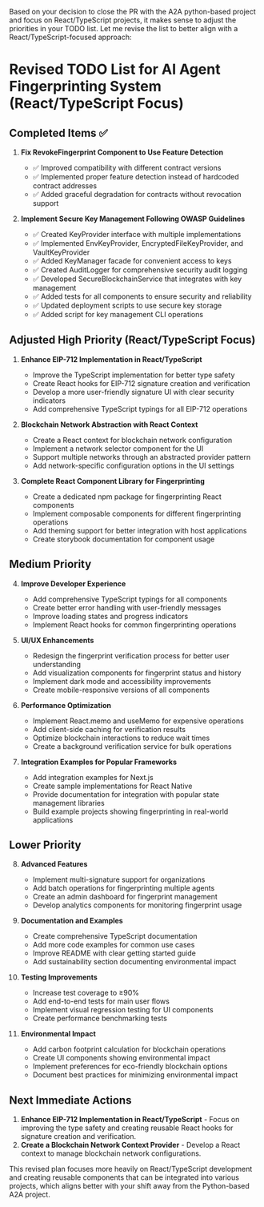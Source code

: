 Based on your decision to close the PR with the A2A python-based project and focus on React/TypeScript projects, it makes sense to adjust the priorities in your TODO list. Let me revise the list to better align with a React/TypeScript-focused approach:

# Revised TODO List for AI Agent Fingerprinting System (React/TypeScript Focus)

## Completed Items ✅
1. **Fix RevokeFingerprint Component to Use Feature Detection**
   - ✅ Improved compatibility with different contract versions
   - ✅ Implemented proper feature detection instead of hardcoded contract addresses
   - ✅ Added graceful degradation for contracts without revocation support

2. **Implement Secure Key Management Following OWASP Guidelines**
   - ✅ Created KeyProvider interface with multiple implementations
   - ✅ Implemented EnvKeyProvider, EncryptedFileKeyProvider, and VaultKeyProvider
   - ✅ Added KeyManager facade for convenient access to keys
   - ✅ Created AuditLogger for comprehensive security audit logging
   - ✅ Developed SecureBlockchainService that integrates with key management
   - ✅ Added tests for all components to ensure security and reliability
   - ✅ Updated deployment scripts to use secure key storage
   - ✅ Added script for key management CLI operations

## Adjusted High Priority (React/TypeScript Focus)
1. **Enhance EIP-712 Implementation in React/TypeScript**
   - Improve the TypeScript implementation for better type safety
   - Create React hooks for EIP-712 signature creation and verification 
   - Develop a more user-friendly signature UI with clear security indicators
   - Add comprehensive TypeScript typings for all EIP-712 operations

2. **Blockchain Network Abstraction with React Context**
   - Create a React context for blockchain network configuration
   - Implement a network selector component for the UI
   - Support multiple networks through an abstracted provider pattern
   - Add network-specific configuration options in the UI settings

3. **Complete React Component Library for Fingerprinting**
   - Create a dedicated npm package for fingerprinting React components
   - Implement composable components for different fingerprinting operations
   - Add theming support for better integration with host applications
   - Create storybook documentation for component usage

## Medium Priority
4. **Improve Developer Experience**
   - Add comprehensive TypeScript typings for all components
   - Create better error handling with user-friendly messages
   - Improve loading states and progress indicators
   - Implement React hooks for common fingerprinting operations

5. **UI/UX Enhancements**
   - Redesign the fingerprint verification process for better user understanding
   - Add visualization components for fingerprint status and history
   - Implement dark mode and accessibility improvements
   - Create mobile-responsive versions of all components

6. **Performance Optimization**
   - Implement React.memo and useMemo for expensive operations
   - Add client-side caching for verification results
   - Optimize blockchain interactions to reduce wait times
   - Create a background verification service for bulk operations

7. **Integration Examples for Popular Frameworks**
   - Add integration examples for Next.js
   - Create sample implementations for React Native
   - Provide documentation for integration with popular state management libraries
   - Build example projects showing fingerprinting in real-world applications

## Lower Priority
8. **Advanced Features**
   - Implement multi-signature support for organizations
   - Add batch operations for fingerprinting multiple agents
   - Create an admin dashboard for fingerprint management
   - Develop analytics components for monitoring fingerprint usage

9. **Documentation and Examples**
   - Create comprehensive TypeScript documentation
   - Add more code examples for common use cases
   - Improve README with clear getting started guide
   - Add sustainability section documenting environmental impact

10. **Testing Improvements**
    - Increase test coverage to ≥90%
    - Add end-to-end tests for main user flows
    - Implement visual regression testing for UI components
    - Create performance benchmarking tests

11. **Environmental Impact**
    - Add carbon footprint calculation for blockchain operations
    - Create UI components showing environmental impact
    - Implement preferences for eco-friendly blockchain options
    - Document best practices for minimizing environmental impact

## Next Immediate Actions
1. **Enhance EIP-712 Implementation in React/TypeScript** - Focus on improving the type safety and creating reusable React hooks for signature creation and verification.
2. **Create a Blockchain Network Context Provider** - Develop a React context to manage blockchain network configurations.

This revised plan focuses more heavily on React/TypeScript development and creating reusable components that can be integrated into various projects, which aligns better with your shift away from the Python-based A2A project.

